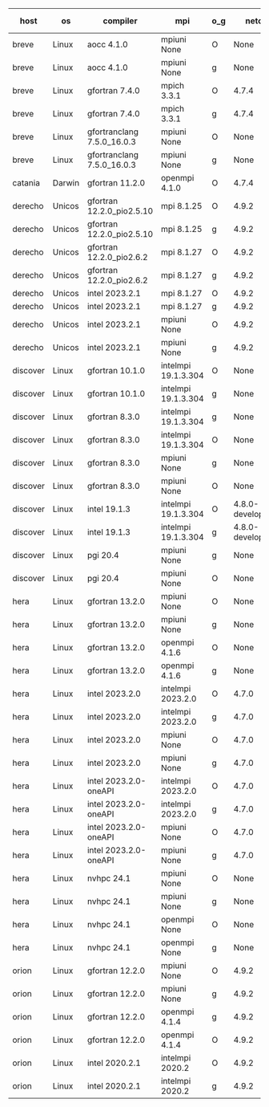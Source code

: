 

| host     | os       | compiler                              | mpi                      | o_g        | netcdf        | build       | u_pass          | u_fail          | s_pass            | s_fail            | e_pass             | e_fail             | nuopc_pass       | nuopc_fail       | artifacts link          |
|----------|----------|---------------------------------------|--------------------------|------------|---------------|-------------|-----------------|-----------------|-------------------|-------------------|--------------------|--------------------|------------------|------------------|-------------------------|
| breve | Linux | aocc 4.1.0 | mpiuni None  | O | None  | PASS | 12502 | 26 | 8 | 0 | 44 | 0 | None | None | <a href="https://github.com/esmf-org/esmf-test-artifacts/tree/e72912560bf55e1197e5cb4015596673aff7fb34/develop/aocc/4.1.0/O/mpiuni/None" target="_blank">e729125</a> | 
| breve | Linux | aocc 4.1.0 | mpiuni None  | g | None  | PASS | 12502 | 26 | 8 | 0 | 44 | 0 | None | None | <a href="https://github.com/esmf-org/esmf-test-artifacts/tree/e02beef5092bf19d3003e411c8ffce32cb0c92ad/develop/aocc/4.1.0/g/mpiuni/None" target="_blank">e02beef</a> | 
| breve | Linux | gfortran 7.4.0 | mpich 3.3.1  | O | 4.7.4  | PASS | 14198 | 0 | 50 | 0 | 81 | 0 | 56 | 0 | <a href="https://github.com/esmf-org/esmf-test-artifacts/tree/8140313d92234b0c5c4749a8b29c973dea5015e5/develop/gfortran/7.4.0/O/mpich/3.3.1" target="_blank">8140313</a> | 
| breve | Linux | gfortran 7.4.0 | mpich 3.3.1  | g | 4.7.4  | PASS | None | None | None | None | None | None | None | None | <a href="https://github.com/esmf-org/esmf-test-artifacts/tree/47e1990f7c76eac18a8b4bc055b4ca0c0d07d940/develop/gfortran/7.4.0/g/mpich/3.3.1" target="_blank">47e1990</a> | 
| breve | Linux | gfortranclang 7.5.0_16.0.3 | mpiuni None  | O | None  | PASS | 12528 | 0 | 8 | 0 | 44 | 0 | None | None | <a href="https://github.com/esmf-org/esmf-test-artifacts/tree/9f94ecfad59c8006dcf1cd3d7ae8d27e423e948b/develop/gfortranclang/7.5.0_16.0.3/O/mpiuni/None" target="_blank">9f94ecf</a> | 
| breve | Linux | gfortranclang 7.5.0_16.0.3 | mpiuni None  | g | None  | PASS | 12528 | 0 | 8 | 0 | 44 | 0 | None | None | <a href="https://github.com/esmf-org/esmf-test-artifacts/tree/4a4a1911fdb71ff5d116c96958f596ff86f82926/develop/gfortranclang/7.5.0_16.0.3/g/mpiuni/None" target="_blank">4a4a191</a> | 
| catania | Darwin | gfortran 11.2.0 | openmpi 4.1.0  | O | 4.7.4  | PASS | 14195 | 3 | 50 | 0 | 81 | 0 | 56 | 0 | <a href="https://github.com/esmf-org/esmf-test-artifacts/tree/5c809dbf50ca16d0618279c9b21879fa3f7da15d/develop/gfortran/11.2.0/O/openmpi/4.1.0" target="_blank">5c809db</a> | 
| derecho | Unicos | gfortran 12.2.0_pio2.5.10 | mpi 8.1.25  | O | 4.9.2  | PASS | None | None | None | None | None | None | None | None | <a href="https://github.com/esmf-org/esmf-test-artifacts/tree/82a76e55eedd6b4df3b997e4c5da69fdd60c2059/develop/gfortran/12.2.0_pio2.5.10/O/mpi/8.1.25" target="_blank">82a76e5</a> | 
| derecho | Unicos | gfortran 12.2.0_pio2.5.10 | mpi 8.1.25  | g | 4.9.2  | PASS | None | None | None | None | None | None | None | None | <a href="https://github.com/esmf-org/esmf-test-artifacts/tree/28cbf2cb314d566e07bdf30e0ea86add197582d7/develop/gfortran/12.2.0_pio2.5.10/g/mpi/8.1.25" target="_blank">28cbf2c</a> | 
| derecho | Unicos | gfortran 12.2.0_pio2.6.2 | mpi 8.1.27  | O | 4.9.2  | PASS | None | None | None | None | None | None | None | None | <a href="https://github.com/esmf-org/esmf-test-artifacts/tree/cb6e57341baf8cde6dbe8c677b5e58c64cf8cc56/develop/gfortran/12.2.0_pio2.6.2/O/mpi/8.1.27" target="_blank">cb6e573</a> | 
| derecho | Unicos | gfortran 12.2.0_pio2.6.2 | mpi 8.1.27  | g | 4.9.2  | PASS | None | None | None | None | None | None | None | None | <a href="https://github.com/esmf-org/esmf-test-artifacts/tree/149f2342c47fb07760d3c724753227cef1817c63/develop/gfortran/12.2.0_pio2.6.2/g/mpi/8.1.27" target="_blank">149f234</a> | 
| derecho | Unicos | intel 2023.2.1 | mpi 8.1.27  | O | 4.9.2  | PASS | None | None | None | None | None | None | None | None | <a href="https://github.com/esmf-org/esmf-test-artifacts/tree/b67468926c5dae38299e06d287dfc5f3d02f0dc3/develop/intel/2023.2.1/O/mpi/8.1.27" target="_blank">b674689</a> | 
| derecho | Unicos | intel 2023.2.1 | mpi 8.1.27  | g | 4.9.2  | PASS | None | None | None | None | None | None | None | None | <a href="https://github.com/esmf-org/esmf-test-artifacts/tree/7f0cef56bc18478b89a01658d598be2fea52e3da/develop/intel/2023.2.1/g/mpi/8.1.27" target="_blank">7f0cef5</a> | 
| derecho | Unicos | intel 2023.2.1 | mpiuni None  | O | 4.9.2  | PASS | None | None | None | None | None | None | None | None | <a href="https://github.com/esmf-org/esmf-test-artifacts/tree/6a7e27f5e6b32d0214346122e7a144e92b700cbc/develop/intel/2023.2.1/O/mpiuni/None" target="_blank">6a7e27f</a> | 
| derecho | Unicos | intel 2023.2.1 | mpiuni None  | g | 4.9.2  | PASS | None | None | None | None | None | None | None | None | <a href="https://github.com/esmf-org/esmf-test-artifacts/tree/a707127e3e3178b8f9b1bc95275b6b30e7c5df2d/develop/intel/2023.2.1/g/mpiuni/None" target="_blank">a707127</a> | 
| discover | Linux | gfortran 10.1.0 | intelmpi 19.1.3.304  | O | None  | PASS | 14183 | 15 | 50 | 0 | 81 | 0 | 56 | 0 | <a href="https://github.com/esmf-org/esmf-test-artifacts/tree/07cbabd8bd8b31b455b61b56297f1855c01d06cf/develop/gfortran/10.1.0/O/intelmpi/19.1.3.304" target="_blank">07cbabd</a> | 
| discover | Linux | gfortran 10.1.0 | intelmpi 19.1.3.304  | g | None  | PASS | 14183 | 15 | 50 | 0 | 81 | 0 | 56 | 0 | <a href="https://github.com/esmf-org/esmf-test-artifacts/tree/3073284e47daf34eff0b59885684f253da7b4ff4/develop/gfortran/10.1.0/g/intelmpi/19.1.3.304" target="_blank">3073284</a> | 
| discover | Linux | gfortran 8.3.0 | intelmpi 19.1.3.304  | g | None  | PASS | 14183 | 15 | 50 | 0 | 81 | 0 | 56 | 0 | <a href="https://github.com/esmf-org/esmf-test-artifacts/tree/2a6746832cdec431f06ad2645ab0a9597a3a3854/develop/gfortran/8.3.0/g/intelmpi/19.1.3.304" target="_blank">2a67468</a> | 
| discover | Linux | gfortran 8.3.0 | intelmpi 19.1.3.304  | O | None  | PASS | 14183 | 15 | 50 | 0 | 81 | 0 | 56 | 0 | <a href="https://github.com/esmf-org/esmf-test-artifacts/tree/a6633aed0fa9f1a11788e8ddf233f5e98557cc43/develop/gfortran/8.3.0/O/intelmpi/19.1.3.304" target="_blank">a6633ae</a> | 
| discover | Linux | gfortran 8.3.0 | mpiuni None  | g | None  | PASS | 12528 | 0 | 8 | 0 | 44 | 0 | None | None | <a href="https://github.com/esmf-org/esmf-test-artifacts/tree/d7c2e6b4de27be52d0f185274c22a70bab7839c2/develop/gfortran/8.3.0/g/mpiuni/None" target="_blank">d7c2e6b</a> | 
| discover | Linux | gfortran 8.3.0 | mpiuni None  | O | None  | PASS | 12528 | 0 | 8 | 0 | 44 | 0 | None | None | <a href="https://github.com/esmf-org/esmf-test-artifacts/tree/39bf1192c01e606bbd80e26d68278ef4a2e20dd4/develop/gfortran/8.3.0/O/mpiuni/None" target="_blank">39bf119</a> | 
| discover | Linux | intel 19.1.3 | intelmpi 19.1.3.304  | O | 4.8.0-development  | PASS | 14198 | 0 | 50 | 0 | 81 | 0 | 56 | 0 | <a href="https://github.com/esmf-org/esmf-test-artifacts/tree/1417e94dcfd2d54e6c5735c4f84530f13c8ede72/develop/intel/19.1.3/O/intelmpi/19.1.3.304" target="_blank">1417e94</a> | 
| discover | Linux | intel 19.1.3 | intelmpi 19.1.3.304  | g | 4.8.0-development  | PASS | 14198 | 0 | 50 | 0 | 81 | 0 | 56 | 0 | <a href="https://github.com/esmf-org/esmf-test-artifacts/tree/1a7fff669889fe45c802c14dc9633861699f2582/develop/intel/19.1.3/g/intelmpi/19.1.3.304" target="_blank">1a7fff6</a> | 
| discover | Linux | pgi 20.4 | mpiuni None  | g | None  | PASS | 12528 | 0 | 8 | 0 | 44 | 0 | None | None | <a href="https://github.com/esmf-org/esmf-test-artifacts/tree/7bfb3365e0924dd6857b68b5d5ae89f0addcd8fd/develop/pgi/20.4/g/mpiuni/None" target="_blank">7bfb336</a> | 
| discover | Linux | pgi 20.4 | mpiuni None  | O | None  | PASS | 12528 | 0 | 8 | 0 | 44 | 0 | None | None | <a href="https://github.com/esmf-org/esmf-test-artifacts/tree/d4429a1dce11a2f5a123c002f8965de97dc517fd/develop/pgi/20.4/O/mpiuni/None" target="_blank">d4429a1</a> | 
| hera | Linux | gfortran 13.2.0 | mpiuni None  | O | None  | PASS | 12528 | 0 | 8 | 0 | 44 | 0 | None | None | <a href="https://github.com/esmf-org/esmf-test-artifacts/tree/4eeb3ede32523ca51bdec9986a5fc55ec1afa8c8/develop/gfortran/13.2.0/O/mpiuni/None" target="_blank">4eeb3ed</a> | 
| hera | Linux | gfortran 13.2.0 | mpiuni None  | g | None  | PASS | None | None | None | None | None | None | None | None | <a href="https://github.com/esmf-org/esmf-test-artifacts/tree/7d47b7704490e67f56697a7c5a94b1e76b7c6153/develop/gfortran/13.2.0/g/mpiuni/None" target="_blank">7d47b77</a> | 
| hera | Linux | gfortran 13.2.0 | openmpi 4.1.6  | O | None  | PASS | None | None | None | None | None | None | None | None | <a href="https://github.com/esmf-org/esmf-test-artifacts/tree/afd12b573d0f54e0634a4c25c7f3013890bf8c0a/develop/gfortran/13.2.0/O/openmpi/4.1.6" target="_blank">afd12b5</a> | 
| hera | Linux | gfortran 13.2.0 | openmpi 4.1.6  | g | None  | PASS | None | None | None | None | None | None | None | None | <a href="https://github.com/esmf-org/esmf-test-artifacts/tree/3b543c81b8654655589080f486214c9e27d8fd3f/develop/gfortran/13.2.0/g/openmpi/4.1.6" target="_blank">3b543c8</a> | 
| hera | Linux | intel 2023.2.0 | intelmpi 2023.2.0  | O | 4.7.0  | PASS | None | None | None | None | None | None | None | None | <a href="https://github.com/esmf-org/esmf-test-artifacts/tree/cf106177f46126a37a3b427ed580368a9f3ae655/develop/intel/2023.2.0/O/intelmpi/2023.2.0" target="_blank">cf10617</a> | 
| hera | Linux | intel 2023.2.0 | intelmpi 2023.2.0  | g | 4.7.0  | PASS | None | None | None | None | None | None | None | None | <a href="https://github.com/esmf-org/esmf-test-artifacts/tree/da92f3ef196fb58dcff2f2eb465e4e60eeb67f1d/develop/intel/2023.2.0/g/intelmpi/2023.2.0" target="_blank">da92f3e</a> | 
| hera | Linux | intel 2023.2.0 | mpiuni None  | O | 4.7.0  | PASS | None | None | None | None | None | None | None | None | <a href="https://github.com/esmf-org/esmf-test-artifacts/tree/0a81c020600c2a9e25944afb745d2698543a5b89/develop/intel/2023.2.0/O/mpiuni/None" target="_blank">0a81c02</a> | 
| hera | Linux | intel 2023.2.0 | mpiuni None  | g | 4.7.0  | PASS | None | None | None | None | None | None | None | None | <a href="https://github.com/esmf-org/esmf-test-artifacts/tree/366109d48a6965077b5c0c064259fc0aa51b7535/develop/intel/2023.2.0/g/mpiuni/None" target="_blank">366109d</a> | 
| hera | Linux | intel 2023.2.0-oneAPI | intelmpi 2023.2.0  | O | 4.7.0  | PASS | None | None | None | None | None | None | None | None | <a href="https://github.com/esmf-org/esmf-test-artifacts/tree/b5c5dd053d77fc886a6beb874a35df18612bba87/develop/intel/2023.2.0-oneAPI/O/intelmpi/2023.2.0" target="_blank">b5c5dd0</a> | 
| hera | Linux | intel 2023.2.0-oneAPI | intelmpi 2023.2.0  | g | 4.7.0  | PASS | None | None | None | None | None | None | None | None | <a href="https://github.com/esmf-org/esmf-test-artifacts/tree/83e9c31b44dc40ae59b6df176a93ff9826ea148f/develop/intel/2023.2.0-oneAPI/g/intelmpi/2023.2.0" target="_blank">83e9c31</a> | 
| hera | Linux | intel 2023.2.0-oneAPI | mpiuni None  | O | 4.7.0  | PASS | None | None | None | None | None | None | None | None | <a href="https://github.com/esmf-org/esmf-test-artifacts/tree/208167fcacec95c26b96d16281045353d9e958b9/develop/intel/2023.2.0-oneAPI/O/mpiuni/None" target="_blank">208167f</a> | 
| hera | Linux | intel 2023.2.0-oneAPI | mpiuni None  | g | 4.7.0  | PASS | None | None | None | None | None | None | None | None | <a href="https://github.com/esmf-org/esmf-test-artifacts/tree/cdd022b7f062a6c547a0cfb9f4818cc840311f1d/develop/intel/2023.2.0-oneAPI/g/mpiuni/None" target="_blank">cdd022b</a> | 
| hera | Linux | nvhpc 24.1 | mpiuni None  | O | None  | PASS | None | None | None | None | None | None | None | None | <a href="https://github.com/esmf-org/esmf-test-artifacts/tree/edf244f3f075b45d1f5c0d652ac112366239ee3d/develop/nvhpc/24.1/O/mpiuni/None" target="_blank">edf244f</a> | 
| hera | Linux | nvhpc 24.1 | mpiuni None  | g | None  | PASS | None | None | None | None | None | None | None | None | <a href="https://github.com/esmf-org/esmf-test-artifacts/tree/99c3a8a500ca6d7b6ed698bdb2ac29c8a562425b/develop/nvhpc/24.1/g/mpiuni/None" target="_blank">99c3a8a</a> | 
| hera | Linux | nvhpc 24.1 | openmpi None  | O | None  | PASS | None | None | None | None | None | None | None | None | <a href="https://github.com/esmf-org/esmf-test-artifacts/tree/1926017fed67c45d9355be47ab677098609c03f3/develop/nvhpc/24.1/O/openmpi/None" target="_blank">1926017</a> | 
| hera | Linux | nvhpc 24.1 | openmpi None  | g | None  | PASS | None | None | None | None | None | None | None | None | <a href="https://github.com/esmf-org/esmf-test-artifacts/tree/cb93fdff2158d44718888c844bb9e27c3a3aa307/develop/nvhpc/24.1/g/openmpi/None" target="_blank">cb93fdf</a> | 
| orion | Linux | gfortran 12.2.0 | mpiuni None  | O | 4.9.2  | FAIL | None | None | None | None | None | None | None | None | <a href="https://github.com/esmf-org/esmf-test-artifacts/tree/146a354205459096d7a4bf518c833b3aa1610ace/develop/gfortran/12.2.0/O/mpiuni/None" target="_blank">146a354</a> | 
| orion | Linux | gfortran 12.2.0 | mpiuni None  | g | 4.9.2  | FAIL | None | None | None | None | None | None | None | None | <a href="https://github.com/esmf-org/esmf-test-artifacts/tree/a7aa37cec0614cee7e5fea360942f6f43455569d/develop/gfortran/12.2.0/g/mpiuni/None" target="_blank">a7aa37c</a> | 
| orion | Linux | gfortran 12.2.0 | openmpi 4.1.4  | g | 4.9.2  | FAIL | None | None | None | None | None | None | None | None | <a href="https://github.com/esmf-org/esmf-test-artifacts/tree/372f86bf6c5575ca6235263ad141c762c8f05c6e/develop/gfortran/12.2.0/g/openmpi/4.1.4" target="_blank">372f86b</a> | 
| orion | Linux | gfortran 12.2.0 | openmpi 4.1.4  | O | 4.9.2  | FAIL | None | None | None | None | None | None | None | None | <a href="https://github.com/esmf-org/esmf-test-artifacts/tree/cc69ae1ddb84d22680d43821c441962ca8a9c361/develop/gfortran/12.2.0/O/openmpi/4.1.4" target="_blank">cc69ae1</a> | 
| orion | Linux | intel 2020.2.1 | intelmpi 2020.2  | O | 4.9.2  | FAIL | None | None | None | None | None | None | None | None | <a href="https://github.com/esmf-org/esmf-test-artifacts/tree/24d07bd0ff66da28afad8d75bdc4c343e6e74fbc/develop/intel/2020.2.1/O/intelmpi/2020.2" target="_blank">24d07bd</a> | 
| orion | Linux | intel 2020.2.1 | intelmpi 2020.2  | g | 4.9.2  | FAIL | None | None | None | None | None | None | None | None | <a href="https://github.com/esmf-org/esmf-test-artifacts/tree/37a9fb022c5a4b502a8ef38bc74ed1215df92093/develop/intel/2020.2.1/g/intelmpi/2020.2" target="_blank">37a9fb0</a> | 
